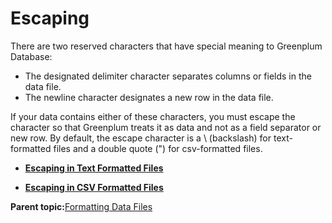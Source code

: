 # Escaping 

There are two reserved characters that have special meaning to Greenplum Database:

-   The designated delimiter character separates columns or fields in the data file.
-   The newline character designates a new row in the data file.

If your data contains either of these characters, you must escape the character so that Greenplum treats it as data and not as a field separator or new row. By default, the escape character is a \\ \(backslash\) for text-formatted files and a double quote \("\) for csv-formatted files.

-   **[Escaping in Text Formatted Files](../../load/topics/g-escaping-in-text-formatted-files.html)**  

-   **[Escaping in CSV Formatted Files](../../load/topics/g-escaping-in-csv-formatted-files.html)**  


**Parent topic:**[Formatting Data Files](../../load/topics/g-formatting-data-files.html)

